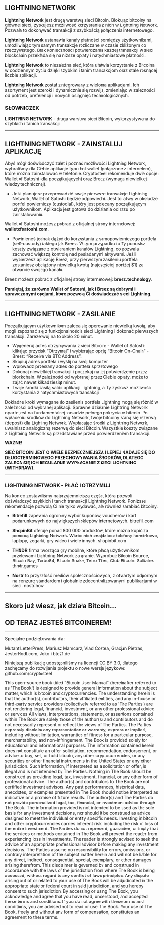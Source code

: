 ## LIGHTNING NETWORK

**Lightning Network** jest drugą warstwą sieci Bitcoin. Blokując bitcoiny na głównej sieci, zyskujesz możliwość korzystania z nich w Lightning Network. Pozwala to dokonywać transakcji z szybkością połączenia internetowego.

**Lightning Network** ustanawia kanały płatności pomiędzy użytkownikami, umożliwiając tym samym transakcje rozliczane w czasie zbliżonym do rzeczywistego. Brak konieczności potwierdzania każdej transakcji w sieci blockchain przekłada się na niższe opłaty i natychmiastowe płatności.

**Lightning Network** to niezależna sieć, która ułatwia korzystanie z Bitcoina w codziennym życiu dzięki szybkim i tanim transakcjom oraz stale rosnącej liczbie aplikacji.

**Lightning Network** został zintegrowany z wieloma aplikacjami. Ich asortyment jest szeroki i dynamicznie się rozwija, zmieniając w zależności od potrzeb, preferencji i nowych osiągnięć technologicznych.

### SŁOWNICZEK

**LIGHTNING NETWORK** - druga warstwa sieci Bitcoin, wykorzystywana do szybkich i tanich transakcji

***

## LIGHTNING NETWORK - ZAINSTALUJ APLIKACJĘ

Abyś mógł doświadczyć zalet i poznać możliwości Lightning Network, wybraliśmy dla Ciebie aplikacje typu hot wallet (połączone z internetem), które można zainstalować w telefonie. Cryptosteel rekomenduje dwie opcje: Wallet of Satoshi (dla początkujących) oraz Breez (wymaga niewielkiej wiedzy technicznej).

- Jeśli planujesz przeprowadzić swoje pierwsze transakcje Lightning Network, Wallet of Satoshi będzie odpowiedni. Jest to łatwy w obsłudze portfel powierniczy (custodial), który jest polecany początkującym użytkownikom. Aplikacja jest gotowa do działania od razu po zainstalowaniu.

Wallet of Satoshi możesz pobrać z oficjalnej strony internetowej: **walletofsatoshi.com**.

- Powinieneś jednak dążyć do korzystania z samopowierniczego portfela (self-custody) takiego jak Breez. W tym przypadku to Ty ponosisz koszty związane z otwieraniem kanałów Lightning, co pozwala zachować większą kontrolę nad posiadanymi aktywami. Jeśli wybierzesz aplikację Breez, przy pierwszym zasileniu portfela zostaniesz obciążony niewielką kwotą (najczęściej poniżej $1) za otwarcie swojego kanału.

Breez możesz pobrać z oficjalnej strony internetowej: **breez.technology**.

**Pamiętaj, że zarówno Wallet of Satoshi, jak i Breez są dobrymi i sprawdzonymi opcjami, które pozwolą Ci doświadczać sieci Lightning.**

***

## LIGHTNING NETWORK - ZASILANIE

Początkującym użytkownikom zaleca się operowanie niewielką kwotą, aby mogli zapoznać się z funkcjonalnością sieci Lightning i dokonać pierwszych transakcji. Zarezerwuj na to około 20 minut.

- Wygeneruj adres otrzymywania z sieci Bitcoin:
		- Wallet of Satoshi: klikając przycisk “Otrzymaj” i wybierając opcję “Bitcoin On-Chain”
		- Breez: “Receive via BTC Address”.
- Skopiuj adres portfela i wyślij na swój komputer
- Wprowadź przesłany adres do portfela sprzętowego
- Dokonaj niewielkiej transakcji i poczekaj na jej potwierdzenie przez blockchain. W zależności od wybranej przez Ciebie opłaty, może to zająć nawet kilkadziesiąt minut.
- Twoje środki zasilą saldo aplikacji Lightning, a Ty zyskasz możliwość korzystania z natychmiastowych transakcji

Dokładne kroki wymagane do zasilenia portfela Lightning mogą się różnić w zależności od wybranej aplikacji. Sprawne działanie Lightning Network oparte jest na fundamentalnej zasadzie pełnego pokrycia w bitcoin. Po wpłaceniu środków do Lightning Network, twoje bitcoiny staną się rezerwą (deposit) dla Lighting Network. Wypłacając środki z Lightning Network, uwalniasz analogiczną rezerwę do sieci Bitcoin. Wszystkie koszty związane z Lightning Network są przedstawiane przed potwierdzeniem transakcji.

**WAŻNE!**

**SIEĆ BITCOIN JEST O WIELE BEZPIECZNIEJSZA I LEPIEJ NADAJE SIĘ DO DŁUGOTERMINOWEGO PRZECHOWYWANIA ŚRODKÓW, DLATEGO ZALECA SIĘ ICH REGULARNE WYPŁACANIE Z SIECI LIGHTNING (WITHDRAW).**

***

### LIGHTNING NETWORK - PŁAĆ I OTRZYMUJ

Na koniec zostawiliśmy najprzyjemniejszą część, która pozwoli doświadczyć szybkich i tanich
transakcji Lightning Network. Poniższe rekomendacje pozwolą Ci nie tylko wydawać, ale również
zarabiać bitcoiny.

- **Bitrefill** zapewnia ogromny wybór kuponów, voucherów i kart podarunkowych do największych sklepów internetowych. bitrefill.com

- **ShopinBit** oferuje ponad 800 000 produktów, które można kupić za pomocą Lightning Network. Wśród nich znajdziesz telefony komórkowe, laptopy, zegarki, gry wideo i wiele innych. shopinbit.com

- **THNDR** firma tworząca gry mobilne, które płacą użytkownikom przelewami Lightning Network za granie. Wypróbuj: Bitcoin Bounce, Bitcoin Bay, Turbo84, Bitcoin Snake, Tetro Tiles, Club Bitcoin: Solitaire. thndr.games

- **Nostr** to przyszłość mediów społecznościowych, z otwartym odpornym na cenzurę standardem i globalnie zdecentralizowanymi publikacjami w sieci. nostr.how

***

## Skoro już wiesz, jak działa Bitcoin...

## OD TERAZ JESTEŚ BITCOINEREM!

***

Specjalne podziękowania dla:

Mutant LetterPress, Mariusz Mamcarz, Vlad Costea, Gracjan Pietras, JesterHodl.com, Joko i btc21.de

Niniejszą publikację udostępniliśmy na licencji CC BY 3.0, dlatego zachęcamy do rozwijania projektu o nowe wersje językowe: github.com/cryptosteel

This open-source book titled "Bitcoin User Manual" (hereinafter referred to as 'The Book') is designed to provide general information about the subject matter, which is bitcoin and cryptocurrencies. The understanding herein is that the author(s), contributors, their affiliated entities, and any in-house or third-party service providers (collectively referred to as 'The Parties') are not rendering legal, financial, investment, or any other professional advice or services All views, interpretations, statements, or assertions contained within The Book are solely those of the author(s) and contributors and do not necessarily represent or reflect the views of The Parties. The Parties expressly disclaim any representation or warranty, express or implied, including without limitation, warranties of fitness for a particular purpose, merchantability, and non-infringement. The Book is provided solely for educational and informational purposes. The information contained herein does not constitute an offer, solicitation, recommendation, endorsement, or advice to buy, sell, or hold bitcoin, any other cryptocurrencies, or any securities or other financial instruments in the United States or any other jurisdiction. Such information, if interpreted as a solicitation or offer, is illegal and is not intended by The Parties. Nothing in The Book should be construed as providing legal, tax, investment, financial, or any other form of professional advice. The author(s) and contributors to The Book are not certified investment advisors. Any past performances, historical data, anecdotes, or examples presented in The Book should not be interpreted as indicative or a promise of future results. The author(s) and The Parties do not provide personalized legal, tax, financial, or investment advice through The Book. The information provided is not intended to be used as the sole basis for any investment decisions, nor should it be construed as advice designed to meet the individual or entity specific needs. Investing in bitcoin and other cryptocurrencies carries inherent risk, including the risk of loss of the entire investment. The Parties do not represent, guarantee, or imply that the services or methods contained in The Book will prevent the reader from experiencing loss in investments. The reader is strongly advised to seek the advice of an appropriate professional advisor before making any investment decisions. The Parties assume no responsibility for errors, omissions, or contrary interpretation of the subject matter herein and will not be liable for any direct, indirect, consequential, special, exemplary, or other damages arising therefrom. This disclaimer is governed by and construed in accordance with the laws of the jurisdiction from where The Book is being accessed, without regard to any conflict of laws principles. Any dispute arising out of or related to your use of The Book will be adjudicated in the appropriate state or federal court in said jurisdiction, and you hereby consent to such jurisdiction. By accessing or using The Book, you acknowledge and agree that you have read, understood, and accepted these terms and conditions. If you do not agree with these terms and conditions, you are advised not to read or use The Book. Your use of The Book, freely and without any form of compensation, constitutes an agreement to these terms.